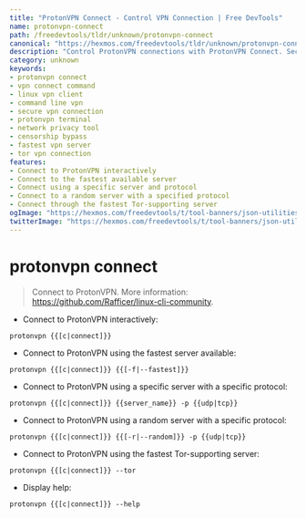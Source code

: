 ```yaml
---
title: "ProtonVPN Connect - Control VPN Connection | Free DevTools"
name: protonvpn-connect
path: /freedevtools/tldr/unknown/protonvpn-connect
canonical: "https://hexmos.com/freedevtools/tldr/unknown/protonvpn-connect/"
description: "Control ProtonVPN connections with ProtonVPN Connect. Secure your internet traffic and bypass censorship using command line. Free online tool, no registration required."
category: unknown
keywords:
- protonvpn connect
- vpn connect command
- linux vpn client
- command line vpn
- secure vpn connection
- protonvpn terminal
- network privacy tool
- censorship bypass
- fastest vpn server
- tor vpn connection
features:
- Connect to ProtonVPN interactively
- Connect to the fastest available server
- Connect using a specific server and protocol
- Connect to a random server with a specified protocol
- Connect through the fastest Tor-supporting server
ogImage: "https://hexmos.com/freedevtools/t/tool-banners/json-utilities-banner.png"
twitterImage: "https://hexmos.com/freedevtools/t/tool-banners/json-utilities-banner.png"
---
```


# protonvpn connect

> Connect to ProtonVPN.
> More information: <https://github.com/Rafficer/linux-cli-community>.

- Connect to ProtonVPN interactively:

`protonvpn {{[c|connect]}}`

- Connect to ProtonVPN using the fastest server available:

`protonvpn {{[c|connect]}} {{[-f|--fastest]}}`

- Connect to ProtonVPN using a specific server with a specific protocol:

`protonvpn {{[c|connect]}} {{server_name}} -p {{udp|tcp}}`

- Connect to ProtonVPN using a random server with a specific protocol:

`protonvpn {{[c|connect]}} {{[-r|--random]}} -p {{udp|tcp}}`

- Connect to ProtonVPN using the fastest Tor-supporting server:

`protonvpn {{[c|connect]}} --tor`

- Display help:

`protonvpn {{[c|connect]}} --help`
